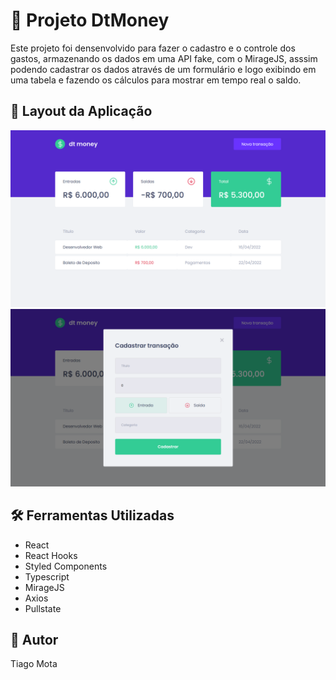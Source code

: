 # 🚀 Projeto DtMoney

  Este projeto foi densenvolvido para fazer o cadastro e o controle dos gastos, armazenando os dados em uma API fake, com o MirageJS, asssim podendo cadastrar os dados através de um formulário e logo exibindo em uma tabela e fazendo os cálculos para mostrar em tempo real o saldo.

## 📸 Layout da Aplicação

  <img src="./src/assets/projeto.png" alt="Imagem projeto" />
  <img src="./src/assets/modal.png" alt="Imagem formulário" />

## 🛠️ Ferramentas Utilizadas

  <ul>
    <li>React</li>
    <li>React Hooks</li>
    <li>Styled Components</li>
    <li>Typescript</li>
    <li>MirageJS</li>
    <li>Axios</li>
    <li>Pullstate</li>
  </ul>

## 👦 Autor 

  Tiago Mota